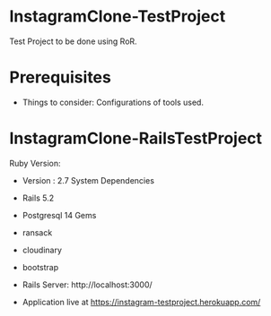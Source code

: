# InstagramClone-TestProject
Test Project to be done using RoR.

# Prerequisites
* Things to consider:
        Configurations of tools used.
# InstagramClone-RailsTestProject
Ruby Version:
* Version : 2.7
System Dependencies
* Rails 5.2
* Postgresql 14
Gems
* ransack
* cloudinary
* bootstrap

* Rails Server: http://localhost:3000/

* Application live at https://instagram-testproject.herokuapp.com/
